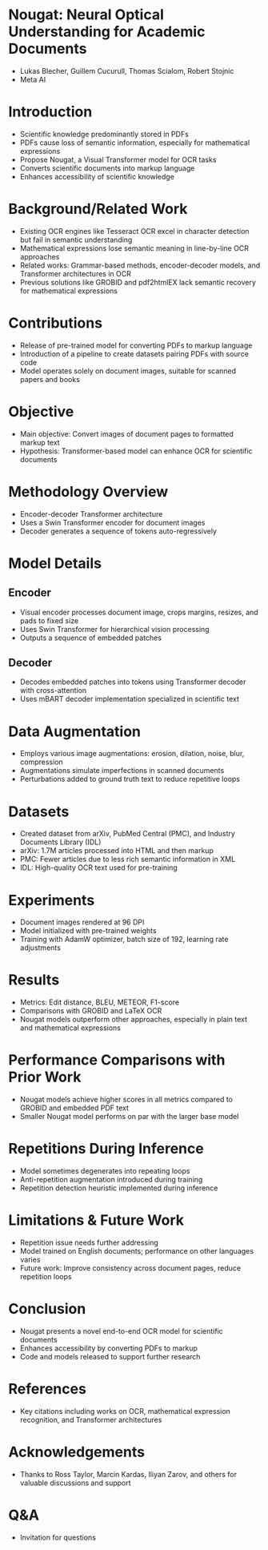 # Nougat: Neural Optical Understanding for Academic Documents
- Lukas Blecher, Guillem Cucurull, Thomas Scialom, Robert Stojnic
- Meta AI

# Introduction
- Scientific knowledge predominantly stored in PDFs
- PDFs cause loss of semantic information, especially for mathematical expressions
- Propose Nougat, a Visual Transformer model for OCR tasks
- Converts scientific documents into markup language
- Enhances accessibility of scientific knowledge

# Background/Related Work
- Existing OCR engines like Tesseract OCR excel in character detection but fail in semantic understanding
- Mathematical expressions lose semantic meaning in line-by-line OCR approaches
- Related works: Grammar-based methods, encoder-decoder models, and Transformer architectures in OCR
- Previous solutions like GROBID and pdf2htmlEX lack semantic recovery for mathematical expressions

# Contributions
- Release of pre-trained model for converting PDFs to markup language
- Introduction of a pipeline to create datasets pairing PDFs with source code
- Model operates solely on document images, suitable for scanned papers and books

# Objective
- Main objective: Convert images of document pages to formatted markup text
- Hypothesis: Transformer-based model can enhance OCR for scientific documents

# Methodology Overview
- Encoder-decoder Transformer architecture
- Uses a Swin Transformer encoder for document images
- Decoder generates a sequence of tokens auto-regressively

# Model Details
## Encoder
- Visual encoder processes document image, crops margins, resizes, and pads to fixed size
- Uses Swin Transformer for hierarchical vision processing
- Outputs a sequence of embedded patches

## Decoder
- Decodes embedded patches into tokens using Transformer decoder with cross-attention
- Uses mBART decoder implementation specialized in scientific text

# Data Augmentation
- Employs various image augmentations: erosion, dilation, noise, blur, compression
- Augmentations simulate imperfections in scanned documents
- Perturbations added to ground truth text to reduce repetitive loops

# Datasets
- Created dataset from arXiv, PubMed Central (PMC), and Industry Documents Library (IDL)
- arXiv: 1.7M articles processed into HTML and then markup
- PMC: Fewer articles due to less rich semantic information in XML
- IDL: High-quality OCR text used for pre-training

# Experiments
- Document images rendered at 96 DPI
- Model initialized with pre-trained weights
- Training with AdamW optimizer, batch size of 192, learning rate adjustments

# Results
- Metrics: Edit distance, BLEU, METEOR, F1-score
- Comparisons with GROBID and LaTeX OCR
- Nougat models outperform other approaches, especially in plain text and mathematical expressions

# Performance Comparisons with Prior Work
- Nougat models achieve higher scores in all metrics compared to GROBID and embedded PDF text
- Smaller Nougat model performs on par with the larger base model

# Repetitions During Inference
- Model sometimes degenerates into repeating loops
- Anti-repetition augmentation introduced during training
- Repetition detection heuristic implemented during inference

# Limitations & Future Work
- Repetition issue needs further addressing
- Model trained on English documents; performance on other languages varies
- Future work: Improve consistency across document pages, reduce repetition loops

# Conclusion
- Nougat presents a novel end-to-end OCR model for scientific documents
- Enhances accessibility by converting PDFs to markup
- Code and models released to support further research

# References
- Key citations including works on OCR, mathematical expression recognition, and Transformer architectures

# Acknowledgements
- Thanks to Ross Taylor, Marcin Kardas, Iliyan Zarov, and others for valuable discussions and support

# Q&A
- Invitation for questions
